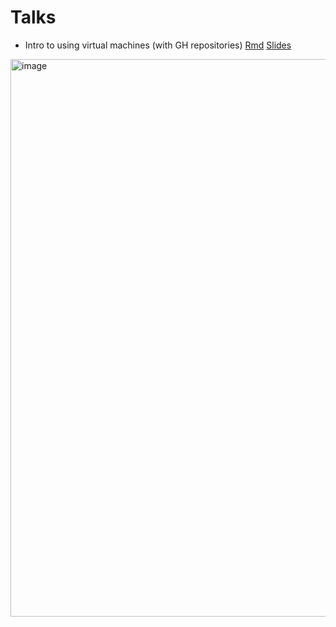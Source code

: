 
# Talks

* Intro to using virtual machines (with GH repositories) [Rmd](docs/2022-VM/VM-2022.Rmd) [Slides](https://eeholmes.github.io/Talks/2022-VM/main.html)

<img width="892" alt="image" src="https://user-images.githubusercontent.com/2545978/226055716-7d6310c8-f24a-4433-b2b5-44e3c4a7612f.png">


